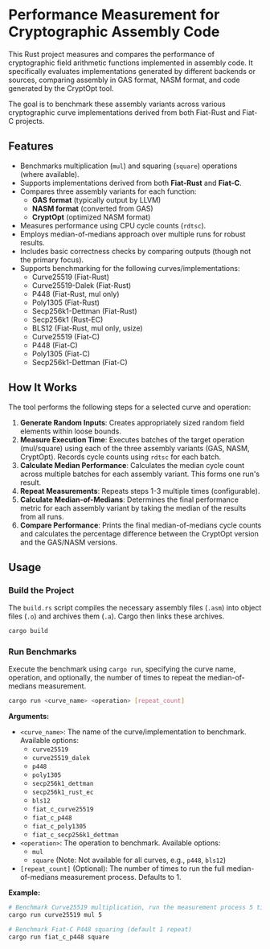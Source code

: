# Performance Measurement for Cryptographic Assembly Code

This Rust project measures and compares the performance of cryptographic field arithmetic functions implemented in assembly code. It specifically evaluates implementations generated by different backends or sources, comparing assembly in GAS format, NASM format, and code generated by the CryptOpt tool.

The goal is to benchmark these assembly variants across various cryptographic curve implementations derived from both Fiat-Rust and Fiat-C projects.

## Features

- Benchmarks multiplication (`mul`) and squaring (`square`) operations (where available).
- Supports implementations derived from both **Fiat-Rust** and **Fiat-C**.
- Compares three assembly variants for each function:
    - **GAS format** (typically output by LLVM)
    - **NASM format** (converted from GAS)
    - **CryptOpt** (optimized NASM format)
- Measures performance using CPU cycle counts (`rdtsc`).
- Employs median-of-medians approach over multiple runs for robust results.
- Includes basic correctness checks by comparing outputs (though not the primary focus).
- Supports benchmarking for the following curves/implementations:
    - Curve25519 (Fiat-Rust)
    - Curve25519-Dalek (Fiat-Rust)
    - P448 (Fiat-Rust, mul only)
    - Poly1305 (Fiat-Rust)
    - Secp256k1-Dettman (Fiat-Rust)
    - Secp256k1 (Rust-EC)
    - BLS12 (Fiat-Rust, mul only, usize)
    - Curve25519 (Fiat-C)
    - P448 (Fiat-C)
    - Poly1305 (Fiat-C)
    - Secp256k1-Dettman (Fiat-C)

## How It Works

The tool performs the following steps for a selected curve and operation:

1.  **Generate Random Inputs**: Creates appropriately sized random field elements within loose bounds.
2.  **Measure Execution Time**: Executes batches of the target operation (mul/square) using each of the three assembly variants (GAS, NASM, CryptOpt). Records cycle counts using `rdtsc` for each batch.
3.  **Calculate Median Performance**: Calculates the median cycle count across multiple batches for each assembly variant. This forms one run's result.
4.  **Repeat Measurements**: Repeats steps 1-3 multiple times (configurable).
5.  **Calculate Median-of-Medians**: Determines the final performance metric for each assembly variant by taking the median of the results from all runs.
6.  **Compare Performance**: Prints the final median-of-medians cycle counts and calculates the percentage difference between the CryptOpt version and the GAS/NASM versions.

## Usage

### Build the Project

The `build.rs` script compiles the necessary assembly files (`.asm`) into object files (`.o`) and archives them (`.a`). Cargo then links these archives.

```bash
cargo build
```

### Run Benchmarks

Execute the benchmark using `cargo run`, specifying the curve name, operation, and optionally, the number of times to repeat the median-of-medians measurement.

```bash
cargo run <curve_name> <operation> [repeat_count]
```

**Arguments:**

*   `<curve_name>`: The name of the curve/implementation to benchmark. Available options:
    *   `curve25519`
    *   `curve25519_dalek`
    *   `p448`
    *   `poly1305`
    *   `secp256k1_dettman`
    *   `secp256k1_rust_ec`
    *   `bls12`
    *   `fiat_c_curve25519`
    *   `fiat_c_p448`
    *   `fiat_c_poly1305`
    *   `fiat_c_secp256k1_dettman`
*   `<operation>`: The operation to benchmark. Available options:
    *   `mul`
    *   `square` (Note: Not available for all curves, e.g., `p448`, `bls12`)
*   `[repeat_count]` (Optional): The number of times to run the full median-of-medians measurement process. Defaults to 1.

**Example:**

```bash
# Benchmark Curve25519 multiplication, run the measurement process 5 times
cargo run curve25519 mul 5

# Benchmark Fiat-C P448 squaring (default 1 repeat)
cargo run fiat_c_p448 square
```

